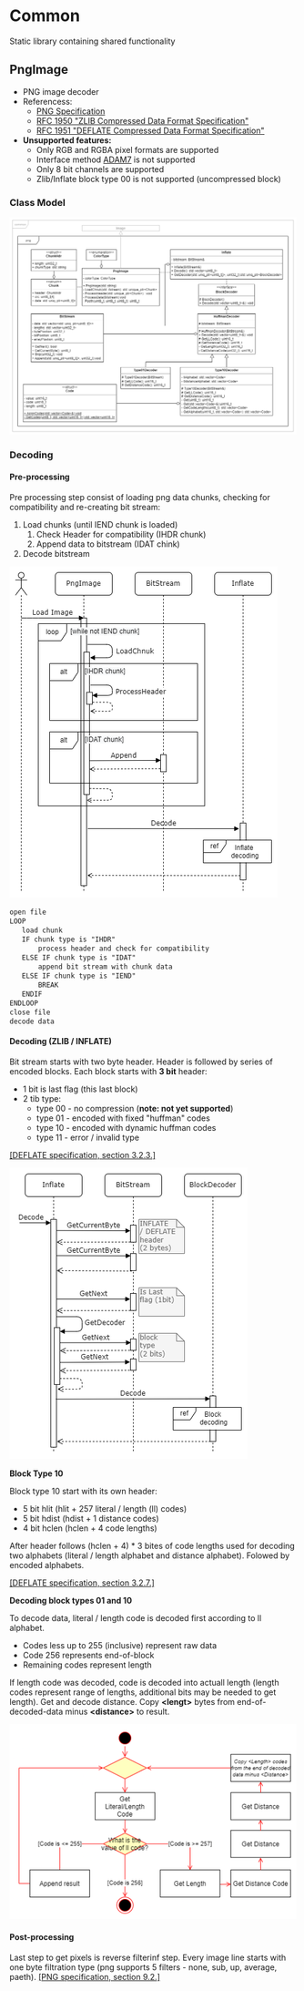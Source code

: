 # Common
Static library containing shared functionality

## PngImage
- PNG image decoder
- Referencess:
    - [PNG Specification](https://www.w3.org/TR/PNG/)
    - [RFC 1950 "ZLIB Compressed Data Format Specification"](https://datatracker.ietf.org/doc/html/rfc1950)
    - [RFC 1951 "DEFLATE Compressed Data Format Specification"](https://datatracker.ietf.org/doc/html/rfc1951)
- **Unsupported features:**
    - Only RGB and RGBA pixel formats are supported
    - Interface method [ADAM7](https://en.wikipedia.org/wiki/Adam7_algorithm) is not supported
    - Only 8 bit channels are supported
    - Zlib/Inflate block type 00 is not supported (uncompressed block)

### Class Model

![Demo](media/Png.png)

### Decoding

#### Pre-processing

Pre processing step consist of loading png data chunks, checking for compatibility and re-creating bit stream:
1. Load chunks (until IEND chunk is loaded)
    1. Check Header for compatibility (IHDR chunk)
    2. Append data to bitstream (IDAT chink)
2. Decode bitstream

![Demo](media/PngLoadData.png)

```
open file
LOOP
   load chunk
   IF chunk type is "IHDR"
       process header and check for compatibility
   ELSE IF chunk type is "IDAT"
       append bit stream with chunk data
   ELSE IF chunk type is "IEND"
       BREAK
   ENDIF
ENDLOOP
close file
decode data
```

#### Decoding (ZLIB / INFLATE)

Bit stream starts with two byte header. 
Header is followed by series of encoded blocks.
Each block starts with **3 bit** header:
- 1 bit is last flag (this last block)
- 2 tib type:
    - type 00 - no compression (**note: not yet supported**)
    - type 01 - encoded with fixed "huffman" codes
    - type 10 - encoded with dynamic huffman codes
    - type 11 - error / invalid type

[[DEFLATE specification, section  3.2.3.]](https://datatracker.ietf.org/doc/html/rfc1951#section-3.2.3)

![Demo](media/PngInflate.png)

**Block Type 10** 

Block type 10 start with its own header:
- 5 bit hlit (hlit + 257 literal / length (ll) codes)
- 5 bit hdist (hdist + 1 distance codes)
- 4 bit hclen (hclen + 4 code lengths)

After header follows (hclen + 4) \* 3 bites of code lengths used for decoding two alphabets (literal / length alphabet and distance alphabet).
Folowed by encoded alphabets. 

[[DEFLATE specification, section  3.2.7.]](https://datatracker.ietf.org/doc/html/rfc1951#section-3.2.7)

**Decoding block types 01 and 10**

To decode data, literal / length code is decoded first according to ll alphabet.
- Codes less up to 255 (inclusive) represent raw data
- Code 256 represents end-of-block
- Remaining codes represent length

If length code was decoded, code is decoded into actuall length (length codes represent range of lengths, additional bits may be needed to get length).
Get and decode distance. Copy **\<lengt\>** bytes from end-of-decoded-data minus **\<distance\>** to result.

![Demo](media/PngDecode.png)

#### Post-processing

Last step to get pixels is reverse filterinf step.
Every image line starts with one byte filtration type
(png supports 5 filters - none, sub, up, average, paeth). [[PNG specification, section 9.2.]](https://www.w3.org/TR/PNG/#9Filters)
